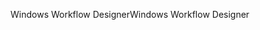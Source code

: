 <span data-ttu-id="b0776-101">Windows Workflow Designer</span><span class="sxs-lookup"><span data-stu-id="b0776-101">Windows Workflow Designer</span></span>